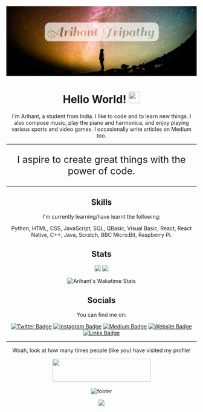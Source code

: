 <div align="center">
<img src="./Header Small.png">

# Hello World! <img src="https://media.tenor.com/images/45eacfe032ce44bd49ab05d99b4bae86/tenor.gif" width="30" height="30"/>

I'm Arihant, a student from India. I like to code and to learn new things. I also compose music, play the piano and harmonica, and enjoy playing various sports and video games. I occasionally write articles on Medium too.

<hr>
<p align="center" style="font-size: 25px;">I aspire to create great things with the power of code.</p>
<hr>

## Skills

I'm currently learning/have learnt the following:

Python, HTML, CSS, JavaScript, SQL, QBasic, Visual Basic, React, React Native, C++, Java, Scratch, BBC Micro:Bit, Raspberry Pi.

## Stats

<p>

<img src="https://github-readme-stats.vercel.app/api?username=Arihant25&show_icons=true&hide_border=true&include_all_commits=true&count_private=true&custom_title=Arihant%27s+Awesome+GitHub+Stats!&bg_color=30,ff0000,ff2300,ff3400,ff4100,ff4c00,f16f00,e38800,d49d00,b1be33,88d86e,55eeaf,00ffef&title_color=fff&text_color=fff" />
<img src="https://github-readme-stats.vercel.app/api/top-langs/?username=Arihant25&hide_border=true&langs_count=10&layout=compact&custom_title=My%20Top%20Languages%20On%20GitHub&bg_color=20,bb08b3,8e5fe2,5188fa,00a7fd,2cbff4&title_color=fff&text_color=fff" />

</p>

![Arihant's Wakatime Stats](https://github-readme-stats.vercel.app/api/wakatime?username=Arihant25&hide_border=true&custom_title=Time+Spent+Coding+This+Week&&bg_color=20,053885,a63994,ff4e72,ff9e32,fbfb00&title_color=fff&text_color=fff)

## Socials

You can find me on:

[![Twitter Badge](https://img.shields.io/badge/-Twitter-00acee?style=for-the-badge&logo=Twitter&logoColor=white)](https://twitter.com/ArihantTripathy)
[![Instagram Badge](https://img.shields.io/badge/-Instagram-e4405f?style=for-the-badge&logo=Instagram&logoColor=white)](https://instagram.com/arihanttr/)
[![Medium Badge](https://img.shields.io/badge/medium-%2312100E.svg?&style=for-the-badge&logo=medium&logoColor=white)](https://medium.com/@Arihant15/)
[![Website Badge](https://img.shields.io/badge/Website-3b5998?style=for-the-badge&logo=google-chrome&logoColor=white)](https://Arihant25.github.io/)
[![Links Badge](https://img.shields.io/badge/Elsewhere-red?style=for-the-badge)](https://bio.link/arihanttr)

<hr>

Woah, look at how many times people (like you) have visited my profile!

<img src="https://visitor-badge-reloaded.herokuapp.com/badge?page_id=Arihant25&style=for-the-badge" height="60" width="260">

<br>

![footer](https://capsule-render.vercel.app/api?section=footer&type=waving&color=gradient&height=200&text=Thanks%20for%20visiting%20me!&animation=twinkling&fontSize=40&fontAlignY=70)

![](https://hit.yhype.me/github/profile?user_id=22986534)

</div>
